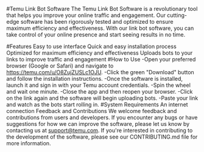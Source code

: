 #Temu Link Bot Software
The Temu Link Bot Software is a revolutionary tool that helps you improve your online traffic and engagement. Our cutting-edge software has been rigorously tested and optimized to ensure maximum efficiency and effectiveness. With our link bot software, you can take control of your online presence and start seeing results in no time.

#Features
Easy to use interface
Quick and easy installation process
Optimized for maximum efficiency and effectiveness
Uploads bots to your links to improve traffic and engagement
#How to Use
-Open your preferred browser (Google or Safari) and navigate to https://temu.com/u/O8ZujZUSLc1OJU.
-Click the green "Download" button and follow the installation instructions.
-Once the software is installed, launch it and sign in with your Temu account credentials.
-Spin the wheel and wait one minute.
-Close the app and then reopen your browser.
-Click on the link again and the software will begin uploading bots.
-Paste your link and watch as the bots start rolling in.
#System Requirements
An internet connection
Feedback and Contributions
We welcome feedback and contributions from users and developers. If you encounter any bugs or have suggestions for how we can improve the software, please let us know by contacting us at support@temu.com. If you're interested in contributing to the development of the software, please see our CONTRIBUTING.md file for more information.
